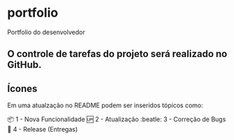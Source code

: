 # portfolio
Portfolio do desenvolvedor

## O controle de tarefas do projeto será realizado no GitHub.

## Ícones

Em uma atualzação no README podem ser inseridos tópicos como:

:package: 1 - Nova Funcionalidade
:up: 2 - Atualização
:beatle: 3 - Correção de Bugs
:checkered_flag: 4 - Release (Entregas)
